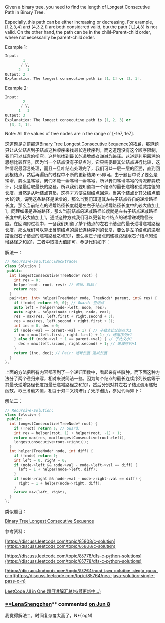 Given a binary tree, you need to find the length of Longest Consecutive Path in Binary Tree.

Especially, this path can be either increasing or decreasing. For example, [1,2,3,4] and [4,3,2,1] are both considered valid, but the path [1,2,4,3] is not valid. On the other hand, the path can be in the child-Parent-child order, where not necessarily be parent-child order.

Example 1:

```cpp
Input:
        1
       / \\
      2   3
Output: 2
Explanation: The longest consecutive path is [1, 2] or [2, 1].
```

Example 2:

```cpp
Input:
        2
       / \\
      1   3
Output: 3
Explanation: The longest consecutive path is [1, 2, 3] or
  [3, 2, 1].
```

Note: All the values of tree nodes are in the range of [-1e7, 1e7].

这道题是之前那道[Binary Tree Longest Consecutive Sequence](http://www.cnblogs.com/grandyang/p/5252599.html)的拓展，那道题只让从父结点到子结点这种顺序来找最长连续序列，而这道题没有这个顺序限制，我们可以任意的拐弯，这样能找到最长的递增或者递减的路径。这道题利用回溯的思想比较容易，因为当一个结点没有子结点时，它只需要跟其父结点进行比较，这种情况最容易处理，而且一旦叶结点处理完了，我们可以一层一层的回溯，直到回到根结点，然后再遍历的过程中不断的更新结果res即可。由于题目中说了要么是递增，要么是递减，我们不能一会递增一会递减，所以我们递增递减的情况都要统计，只是最后取最长的路径。所以我们要知道每一个结点的最长递增和递减路径的长度，当然是从叶结点算起，这样才方便往根结点回溯。当某个结点比其父结点值大1的话，说明这条路径是递增的，那么当我们知道其左右子结点各自的递增路径长度，那么当前结点的递增路径长度就是左右子结点递增路径长度中的较大值加上1，同理如果是递减路径，那么当前结点的递减路径长度就是左右子结点递减路径长度中的较大值加上1，通过这种方式我们可以更新每个结点的递增递减路径长度。在回溯的过程中，一旦我们知道了某个结点的左右子结点的最长递增递减路径长度，那么我们可以算出当前结点的最长连续序列的长度，要么是左子结点的递增路径跟右子结点的递减路径之和加1，要么事左子结点的递减路径跟右子结点的递增路径之和加1，二者中取较大值即可，参见代码如下：

解法一：

```cpp
// Recursive-Solution:(Backtrace)
class Solution {
 public:
  int longestConsecutive(TreeNode* root) {
    int res = 0;
    helper(root, root, res); // 原神，启动！
    return res;
  }
  pair<int, int> helper(TreeNode* node, TreeNode* parent, int& res) {
    if (!node) return {0, 0}; // Guard: 空结点
    auto left = helper(node->left, node, res);
    auto right = helper(node->right, node, res);
    res = max(res, left.first + right.second + 1);
    res = max(res, left.second + right.first + 1);
    int inc = 0, dec = 0;
    if (node->val == parent->val + 1) { // 子结点比父结点大1
      inc = max(left.first, right.first) + 1; // 递增序列+1
    } else if (node->val + 1 == parent->val) { // 子比父小1
      dec = max(left.second, right.second) + 1; // 递减序列+1
    }
    return {inc, dec}; // Pair: 递增长度 递减长度
  }
};
```

上面的方法把所有内容都写到了一个递归函数中，看起来有些臃肿。而下面这种方法分了两个递归来写，相对来说简洁一些。因为每个结点的最长连续序列长度等于其最长递增路径长度跟最长递减路径之和加1，然后分别对其左右子结点调用递归函数，取三者最大值，相当于对二叉树进行了先序遍历，参见代码如下：

解法二：

```cpp
// Recursive-Solution:
class Solution {
 public:
  int longestConsecutive(TreeNode* root) {
    if (!root) return 0; // Guard:
    int res = helper(root, 1) + helper(root, -1) + 1;
    return max(res, max(longestConsecutive(root->left),
    longestConsecutive(root->right)));
  }
  int helper(TreeNode* node, int diff) {
    if (!node) return 0;
    int left = 0, right = 0;
    if (node->left && node->val - node->left->val == diff) {
      left = 1 + helper(node->left, diff);
    }
    if (node->right && node->val - node->right->val == diff) {
      right = 1 + helper(node->right, diff);
    }
    return max(left, right);
  }
};
```

类似题目：

[Binary Tree Longest Consecutive Sequence](http://www.cnblogs.com/grandyang/p/5252599.html)

参考资料：

[https://discuss.leetcode.com/topic/85808/c-solution](https://discuss.leetcode.com/topic/85808/c-solution)

[https://discuss.leetcode.com/topic/85778/dfs-c-python-solutions](https://discuss.leetcode.com/topic/85778/dfs-c-python-solutions)

[https://discuss.leetcode.com/topic/85764/neat-java-solution-single-pass-o-n](https://discuss.leetcode.com/topic/85764/neat-java-solution-single-pass-o-n)

[LeetCode All in One 题目讲解汇总(持续更新中...)](http://www.cnblogs.com/grandyang/p/4606334.html)

### [**LenaShengzhen](https://github.com/LenaShengzhen)** commented [on Jun 8](https://github.com/grandyang/leetcode/issues/549#issuecomment-856305598)

我觉得解法二，时间复杂度太高了，N*(logN)